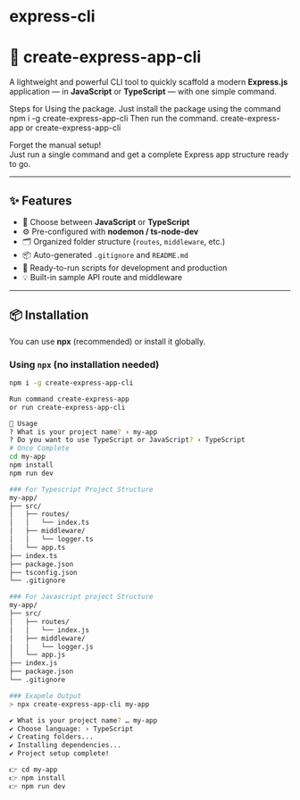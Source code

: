 # express-cli
# 🚀 create-express-app-cli

A lightweight and powerful CLI tool to quickly scaffold a modern **Express.js** application — in **JavaScript** or **TypeScript** — with one simple command.

Steps for Using the package.
Just install the package using the command
npm i -g create-express-app-cli
Then run the command.
create-express-app or
create-express-app-cli

Forget the manual setup!  
Just run a single command and get a complete Express app structure ready to go.

---

## ✨ Features

- 🧠 Choose between **JavaScript** or **TypeScript**
- ⚙️ Pre-configured with **nodemon / ts-node-dev**
- 🗂️ Organized folder structure (`routes`, `middleware`, etc.)
- 📦 Auto-generated `.gitignore` and `README.md`
- 🚀 Ready-to-run scripts for development and production
- 💡 Built-in sample API route and middleware

---

## 📦 Installation

You can use **npx** (recommended) or install it globally.

### Using `npx` (no installation needed)
```bash
npm i -g create-express-app-cli

Run command create-express-app
or run create-express-app-cli

🧰 Usage
? What is your project name? › my-app
? Do you want to use TypeScript or JavaScript? › TypeScript
# Once Complete
cd my-app
npm install
npm run dev

### For Typescript Project Structure
my-app/
├── src/
│   ├── routes/
│   │   └── index.ts
│   ├── middleware/
│   │   └── logger.ts
│   └── app.ts
├── index.ts
├── package.json
├── tsconfig.json
└── .gitignore

### For Javascript project Structure
my-app/
├── src/
│   ├── routes/
│   │   └── index.js
│   ├── middleware/
│   │   └── logger.js
│   └── app.js
├── index.js
├── package.json
└── .gitignore

### Exapmle Output
> npx create-express-app-cli my-app

✔ What is your project name? … my-app
✔ Choose language: › TypeScript
✔ Creating folders...
✔ Installing dependencies...
✔ Project setup complete!

👉 cd my-app
👉 npm install
👉 npm run dev

